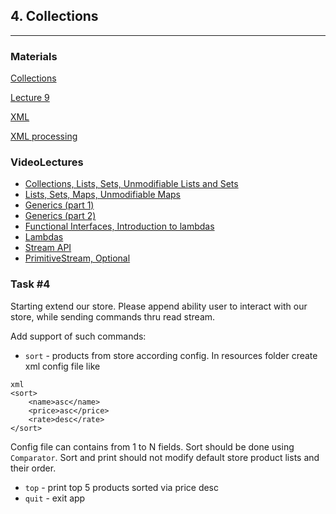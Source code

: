 ## 4. Collections

----
### Materials

[Collections](https://docs.oracle.com/javase/tutorial/collections/index.html)

[Lecture 9](https://coherentsolutions.sharepoint.com/sites/training-center/_layouts/15/WopiFrame.aspx?sourcedoc=%7bEF21525C-52B3-45A0-8E14-71BFC9BAB74E%7d&file=L9.pptx&action=default)

[XML](https://en.wikipedia.org/wiki/XML)

[XML processing](https://docs.oracle.com/javase/tutorial/jaxp/)

### VideoLectures
- [Collections, Lists, Sets, Unmodifiable Lists and Sets](https://drive.google.com/file/d/1uC3XlEtUI9rk6bYx-OBsF9PFcRfZjxDv/view?usp=sharing)
- [Lists, Sets, Maps, Unmodifiable Maps](https://drive.google.com/file/d/1wH8SLzZ\_tl97rk9AAc10uWf11oOWrcxQ/view?usp=sharing)
- [Generics (part 1)](https://drive.google.com/file/d/1k4DkEOh40x6vqLu9qVQo7O19tRkElzMd/view?usp=sharing)
- [Generics (part 2)](https://drive.google.com/file/d/1zJxJqgGjLE37Rdaf-2iUAf5FXcvcGY8Y/view?usp=sharing)
- [Functional Interfaces, Introduction to lambdas](https://drive.google.com/file/d/1HFDFxDMCyBZeSAR8wGp2WIZoFlvHw1g4/view?usp=sharing)
- [Lambdas](https://drive.google.com/file/d/1Oak\_SFxlFczz\_gBItECTDEiAyp7awzLC/view?usp=sharing)
- [Stream API](https://drive.google.com/file/d/1YPm2XcxsVy3zDC6kkDBu16Ca7V5duhJn/view?usp=sharing)
- [PrimitiveStream, Optional](https://drive.google.com/file/d/1NuD7hHJmyKlPSK3o2Ww4RuWuc7fYT\_nX/view?usp=sharing)

### Task #4

Starting extend our store. Please append ability user to interact with our store, while sending commands thru read stream.

Add support of such commands: 

- `sort` - products from store according config. In resources folder create xml config file like
```
xml
<sort>
    <name>asc</name>
    <price>asc</price>
    <rate>desc</rate>
</sort>
```
Config file can contains from 1 to N fields. Sort should be done using `Comparator`. Sort and print should not modify
 default store product lists and their order.
  
- `top` - print top 5 products sorted via price desc
- `quit` - exit app
